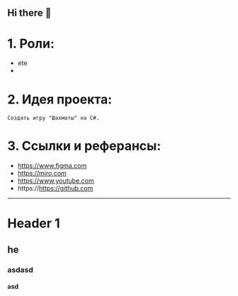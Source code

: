 ## Hi there 👋
# 1. **Роли**:
- ete
- 


# 2. Идея проекта:
    Cоздать игру "Шахматы" на C#.

# 3. Ссылки и реферансы:
   - https://www.figma.com
   - https://miro.com
   - https://www.youtube.com
   - https://https://github.com
------------------
# Header 1
## he
### asdasd
#### asd

<!--


**Here are some ideas to get you started:**

🙋‍♀️ A short introduction - what is your organization all about?
🌈 Contribution guidelines - how can the community get involved?
👩‍💻 Useful resources - where can the community find your docs? Is there anything else the community should know?
🍿 Fun facts - what does your team eat for breakfast?
🧙 Remember, you can do mighty things with the power of [Markdown](https://docs.github.com/github/writing-on-github/getting-started-with-writing-and-formatting-on-github/basic-writing-and-formatting-syntax)
-->
